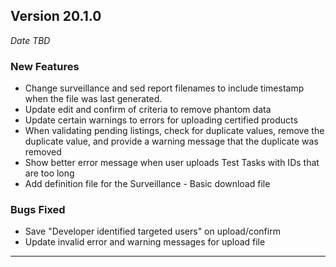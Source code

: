 
## Version 20.1.0
_Date TBD_

### New Features
* Change surveillance and sed report filenames to include timestamp when the file was last generated.
* Update edit and confirm of criteria to remove phantom data
* Update certain warnings to errors for uploading certified products
* When validating pending listings, check for duplicate values, remove the duplicate value, and provide a warning message that the duplicate was removed
* Show better error message when user uploads Test Tasks with IDs that are too long
* Add definition file for the Surveillance - Basic download file

### Bugs Fixed
* Save "Developer identified targeted users" on upload/confirm
* Update invalid error and warning messages for upload file

---
